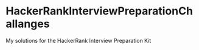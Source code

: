 # HackerRankInterviewPreparationChallanges
My solutions for the HackerRank Interview Preparation Kit

